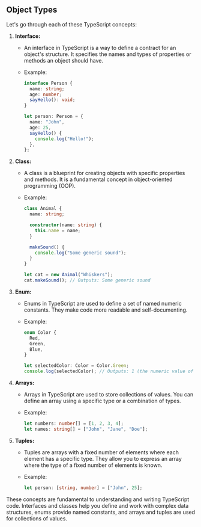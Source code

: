 ## Object Types

Let's go through each of these TypeScript concepts:

1. **Interface:**
   - An interface in TypeScript is a way to define a contract for an object's structure. It specifies the names and types of properties or methods an object should have.
   - Example:

     ```typescript
     interface Person {
       name: string;
       age: number;
       sayHello(): void;
     }

     let person: Person = {
       name: "John",
       age: 25,
       sayHello() {
         console.log("Hello!");
       },
     };
     ```

2. **Class:**
   - A class is a blueprint for creating objects with specific properties and methods. It is a fundamental concept in object-oriented programming (OOP).
   - Example:

     ```typescript
     class Animal {
       name: string;

       constructor(name: string) {
         this.name = name;
       }

       makeSound() {
         console.log("Some generic sound");
       }
     }

     let cat = new Animal("Whiskers");
     cat.makeSound(); // Outputs: Some generic sound
     ```

3. **Enum:**
   - Enums in TypeScript are used to define a set of named numeric constants. They make code more readable and self-documenting.
   - Example:

     ```typescript
     enum Color {
       Red,
       Green,
       Blue,
     }

     let selectedColor: Color = Color.Green;
     console.log(selectedColor); // Outputs: 1 (the numeric value of Green)
     ```

4. **Arrays:**
   - Arrays in TypeScript are used to store collections of values. You can define an array using a specific type or a combination of types.
   - Example:

     ```typescript
     let numbers: number[] = [1, 2, 3, 4];
     let names: string[] = ["John", "Jane", "Doe"];
     ```

5. **Tuples:**
   - Tuples are arrays with a fixed number of elements where each element has a specific type. They allow you to express an array where the type of a fixed number of elements is known.
   - Example:

     ```typescript
     let person: [string, number] = ["John", 25];
     ```

These concepts are fundamental to understanding and writing TypeScript code. Interfaces and classes help you define and work with complex data structures, enums provide named constants, and arrays and tuples are used for collections of values.